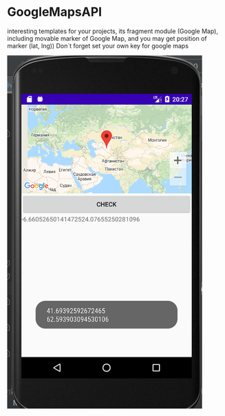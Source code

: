 # GoogleMapsAPI
interesting templates for your projects, its fragment module (Google Map), including movable marker of Google Map, and you  may get position of marker (lat, lng))
Don`t forget set your own key for google maps 

![](https://github.com/Ars4Mars/GoogleMapsAPI/blob/master/Screenshot_23.png)
